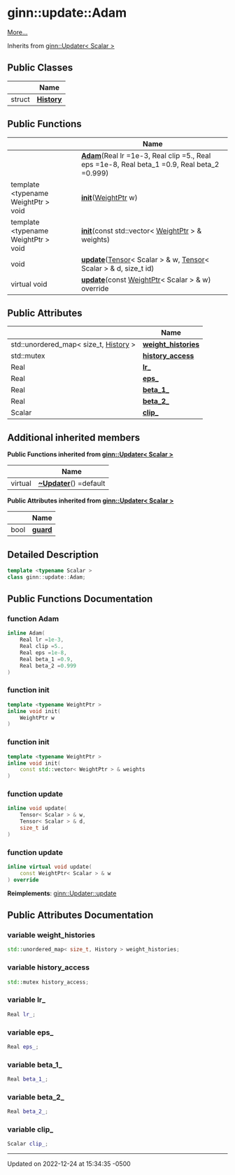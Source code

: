 # ginn::update::Adam


 [More...](#detailed-description)

Inherits from [ginn::Updater< Scalar >](api/Classes/classginn_1_1_updater.md)

## Public Classes

<span class="api-table">

|                | Name           |
| -------------- | -------------- |
| struct | **[History](api/Classes/structginn_1_1update_1_1_adam_1_1_history.md)**  |


</span>

## Public Functions

<span class="api-table">

|                | Name           |
| -------------- | -------------- |
| | **[Adam](api/Classes/classginn_1_1update_1_1_adam.md#function-adam)**(Real lr =1e-3, Real clip =5., Real eps =1e-8, Real beta_1 =0.9, Real beta_2 =0.999) |
| template <typename WeightPtr \> <br>void | **[init](api/Classes/classginn_1_1update_1_1_adam.md#function-init)**([WeightPtr](api/Classes/classginn_1_1_ptr.md) w) |
| template <typename WeightPtr \> <br>void | **[init](api/Classes/classginn_1_1update_1_1_adam.md#function-init)**(const std::vector< [WeightPtr](api/Classes/classginn_1_1_ptr.md) > & weights) |
| void | **[update](api/Classes/classginn_1_1update_1_1_adam.md#function-update)**([Tensor](api/Classes/classginn_1_1_tensor.md)< Scalar > & w, [Tensor](api/Classes/classginn_1_1_tensor.md)< Scalar > & d, size_t id) |
| virtual void | **[update](api/Classes/classginn_1_1update_1_1_adam.md#function-update)**(const [WeightPtr](api/Classes/classginn_1_1_ptr.md)< Scalar > & w) override |


</span>

## Public Attributes

<span class="api-table">

|                | Name           |
| -------------- | -------------- |
| std::unordered_map< size_t, [History](api/Classes/structginn_1_1update_1_1_adam_1_1_history.md) > | **[weight_histories](api/Classes/classginn_1_1update_1_1_adam.md#variable-weight_histories)**  |
| std::mutex | **[history_access](api/Classes/classginn_1_1update_1_1_adam.md#variable-history_access)**  |
| Real | **[lr_](api/Classes/classginn_1_1update_1_1_adam.md#variable-lr_)**  |
| Real | **[eps_](api/Classes/classginn_1_1update_1_1_adam.md#variable-eps_)**  |
| Real | **[beta_1_](api/Classes/classginn_1_1update_1_1_adam.md#variable-beta_1_)**  |
| Real | **[beta_2_](api/Classes/classginn_1_1update_1_1_adam.md#variable-beta_2_)**  |
| Scalar | **[clip_](api/Classes/classginn_1_1update_1_1_adam.md#variable-clip_)**  |


</span>

## Additional inherited members

</span>

**Public Functions inherited from [ginn::Updater< Scalar >](api/Classes/classginn_1_1_updater.md)**

<span class="api-table">

|                | Name           |
| -------------- | -------------- |
| virtual | **[~Updater](api/Classes/classginn_1_1_updater.md#function-~updater)**() =default |


</span>

**Public Attributes inherited from [ginn::Updater< Scalar >](api/Classes/classginn_1_1_updater.md)**

<span class="api-table">

|                | Name           |
| -------------- | -------------- |
| bool | **[guard](api/Classes/classginn_1_1_updater.md#variable-guard)**  |


</span>


## Detailed Description

```cpp
template <typename Scalar >
class ginn::update::Adam;
```

## Public Functions Documentation

### function Adam

```cpp
inline Adam(
    Real lr =1e-3,
    Real clip =5.,
    Real eps =1e-8,
    Real beta_1 =0.9,
    Real beta_2 =0.999
)
```


### function init

```cpp
template <typename WeightPtr >
inline void init(
    WeightPtr w
)
```


### function init

```cpp
template <typename WeightPtr >
inline void init(
    const std::vector< WeightPtr > & weights
)
```


### function update

```cpp
inline void update(
    Tensor< Scalar > & w,
    Tensor< Scalar > & d,
    size_t id
)
```


### function update

```cpp
inline virtual void update(
    const WeightPtr< Scalar > & w
) override
```


**Reimplements**: [ginn::Updater::update](api/Classes/classginn_1_1_updater.md#function-update)


## Public Attributes Documentation

### variable weight_histories

```cpp
std::unordered_map< size_t, History > weight_histories;
```


### variable history_access

```cpp
std::mutex history_access;
```


### variable lr_

```cpp
Real lr_;
```


### variable eps_

```cpp
Real eps_;
```


### variable beta_1_

```cpp
Real beta_1_;
```


### variable beta_2_

```cpp
Real beta_2_;
```


### variable clip_

```cpp
Scalar clip_;
```


-------------------------------

Updated on 2022-12-24 at 15:34:35 -0500